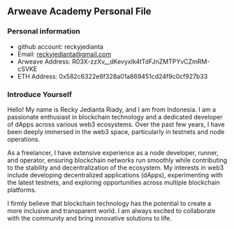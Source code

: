 ## Arweave Academy Personal File

### Personal information

- github account: reckyjedianta
- Email: reckyjedianta@gmail.com
- Arweave Address: R03X-zzXv__dKevyxIk4tTdFJnZMTPYvCZmRM-cSVKE
- ETH Address: 0x582c6322e6f328a01a869451cd24f9c0cf927b33


### Introduce Yourself
Hello! My name is Recky Jedianta Riady, and I am from Indonesia. I am a passionate enthusiast in blockchain technology and a dedicated developer of dApps across various web3 ecosystems. Over the past few years, I have been deeply immersed in the web3 space, particularly in testnets and node operations.

As a freelancer, I have extensive experience as a node developer, runner, and operator, ensuring blockchain networks run smoothly while contributing to the stability and decentralization of the ecosystem. My interests in web3 include developing decentralized applications (dApps), experimenting with the latest testnets, and exploring opportunities across multiple blockchain platforms.

I firmly believe that blockchain technology has the potential to create a more inclusive and transparent world. I am always excited to collaborate with the community and bring innovative solutions to life.
